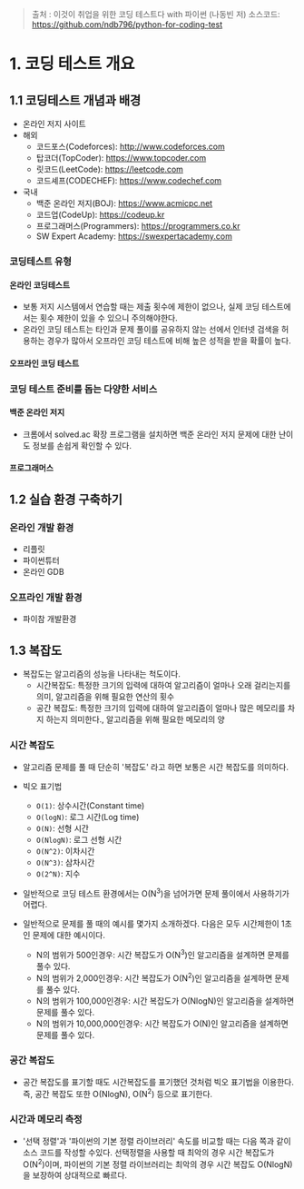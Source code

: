 > 출처 :  이것이 취업을 위한 코딩 테스트다 with 파이썬 (나동빈 저)
> 소스코드: https://github.com/ndb796/python-for-coding-test
> 
# 1. 코딩 테스트 개요
## 1.1 코딩테스트 개념과 배경
- 온라인 저지 사이트
- 해외
  * 코드포스(Codeforces): http://www.codeforces.com
  * 탑코더(TopCoder): https://www.topcoder.com
  * 릿코드(LeetCode): https://leetcode.com
  * 코드셰프(CODECHEF): https://www.codechef.com
- 국내
  * 백준 온라인 저지(BOJ): https://www.acmicpc.net
  * 코드업(CodeUp): https://codeup.kr
  * 프로그래머스(Programmers): https://programmers.co.kr
  * SW Expert Academy: https://swexpertacademy.com

### 코딩테스트 유형
#### 온라인 코딩테스트
- 보통 저지 시스템에서 연습할 때는 제출 횟수에 제한이 없으나, 실제 코딩 테스트에서는 횟수 제한이 있을 수 있으니 주의해야한다.
- 온라인 코딩 테스트는 타인과 문제 풀이를 공유하지 않는 선에서 인터넷 검색을 허용하는 경우가 많아서 오프라인 코딩 테스트에 비해 높은
성적을 받을 확률이 높다.

#### 오프라인 코딩 테스트

### 코딩 테스트 준비를 돕는 다양한 서비스
#### 백준 온라인 저지
- 크롬에서 solved.ac 확장 프로그램을 설치하면 백준 온라인 저지 문제에 대한 난이도 정보를 손쉽게 확인할 수 있다.

#### 프로그래머스

## 1.2 실습 환경 구축하기

### 온라인 개발 환경
- 리플릿
- 파이썬튜터
- 온라인 GDB

### 오프라인 개발 환경
- 파이참 개발환경

## 1.3 복잡도
- 복잡도는 알고리즘의 성능을 나타내는 척도이다. 
  * 시간복잡도: 특정한 크기의 입력에 대하여 알고리즘이 얼마나 오래 걸리는지를 의미, 알고리즘을 위해 필요한 연산의 횟수
  * 공간 복잡도: 특정한 크기의 입력에 대하여 알고리즘이 얼마나 많은 메모리를 차지 하는지 의미한다., 알고리즘을 위해 필요한 메모리의 양

### 시간 복잡도
- 알고리즘 문제를 풀 때 단순히 '복잡도' 라고 하면 보통은 시간 복잡도를 의미하다.
- 빅오 표기법
  * `O(1)`: 상수시간(Constant time)
  * `O(logN)`: 로그 시간(Log time)
  * `O(N)`: 선형 시간
  * `O(NlogN)`: 로그 선형 시간
  * `O(N^2)`: 이차시간
  * `O(N^3)`: 삼차시간
  * `O(2^N)`: 지수

- 일반적으로 코딩 테스트 환경에서는 O(N<sup>3</sup>)을 넘어가면 문제 풀이에서 사용하기가 어렵다.
- 일반적으로 문제를 풀 때의 예시를 몇가지 소개하겠다. 다음은 모두 시간제한이 1초인 문제에 대한 예시이다.
  * N의 범위가 500인경우: 시간 복잡도가 O(N<sup>3</sup>)인 알고리즘을 설계하면 문제를 풀수 있다.
  * N의 범위가 2,000인경우: 시간 복잡도가 O(N<sup>2</sup>)인 알고리즘을 설계하면 문제를 풀수 있다.
  * N의 범위가 100,000인경우: 시간 복잡도가 O(NlogN)인 알고리즘을 설계하면 문제를 풀수 있다.
  * N의 범위가 10,000,000인경우: 시간 복잡도가 O(N)인 알고리즘을 설계하면 문제를 풀수 있다.

### 공간 복잡도
- 공간 복잡도를 표기할 때도 시간복잡도를 표기했던 것처럼 빅오 표기법을 이용한다. 즉, 공간 복잡도 또한 O(NlogN), O(N<sup>2</sup>) 등으로 표기한다.

### 시간과 메모리 측정
- '선택 정렬'과 '파이썬의 기본 정렬 라이브러리' 속도를 비교할 때는 다음 쪽과 같이 소스 코드를 작성할 수있다. 선택정렬을 사용할 때 최악의 경우
시간 복잡도가 O(N<sup>2</sup>)이며, 파이썬의 기본 정렬 라이브러리는 최악의 경우 시간 복잡도 O(NlogN)을 보장하여 상대적으로 빠르다.

